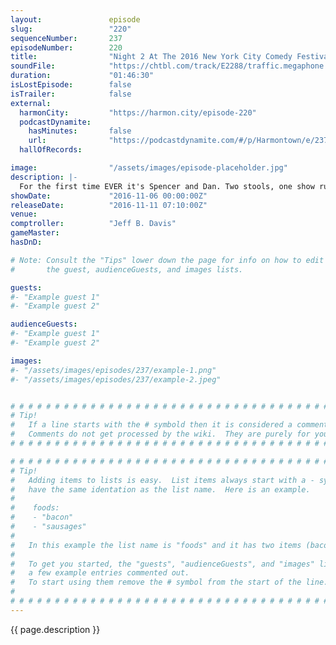 ```yaml
---
layout:               episode
slug:                 "220"
sequenceNumber:       237
episodeNumber:        220
title:                "Night 2 At The 2016 New York City Comedy Festival!"
soundFile:            "https://chtbl.com/track/E2288/traffic.megaphone.fm/STA3937338382.mp3"
duration:             "01:46:30"
isLostEpisode:        false
isTrailer:            false
external:
  harmonCity:         "https://harmon.city/episode-220"
  podcastDynamite:
    hasMinutes:       false
    url:              "https://podcastdynamite.com/#/p/Harmontown/e/237/220"
  hallOfRecords:      

image:                "/assets/images/episode-placeholder.jpg"
description: |-
  For the first time EVER it's Spencer and Dan. Two stools, one show runner, one game master.
showDate:             "2016-11-06 00:00:00Z"
releaseDate:          "2016-11-11 07:10:00Z"
venue:                
comptroller:          "Jeff B. Davis"
gameMaster:           
hasDnD:               

# Note: Consult the "Tips" lower down the page for info on how to edit
#       the guest, audienceGuests, and images lists.

guests:
#- "Example guest 1"
#- "Example guest 2"

audienceGuests:
#- "Example guest 1"
#- "Example guest 2"

images:
#- "/assets/images/episodes/237/example-1.png"
#- "/assets/images/episodes/237/example-2.jpeg"


# # # # # # # # # # # # # # # # # # # # # # # # # # # # # # # # # # # # # # # # # # # # #
# Tip!
#   If a line starts with the # symbold then it is considered a comment.
#   Comments do not get processed by the wiki.  They are purely for your information.
# # # # # # # # # # # # # # # # # # # # # # # # # # # # # # # # # # # # # # # # # # # # #

# # # # # # # # # # # # # # # # # # # # # # # # # # # # # # # # # # # # # # # # # # # # #
# Tip!
#   Adding items to lists is easy.  List items always start with a - symbol and have
#   have the same identation as the list name.  Here is an example.
#
#    foods:
#    - "bacon"
#    - "sausages"
#
#   In this example the list name is "foods" and it has two items (bacon, and sausages).
#
#   To get you started, the "guests", "audienceGuests", and "images" lists below have
#   a few example entries commented out.
#   To start using them remove the # symbol from the start of the line.
#
# # # # # # # # # # # # # # # # # # # # # # # # # # # # # # # # # # # # # # # # # # # # #
---
```


<!-- The episode description will be rendered here -->
{{ page.description }}

<!-- Add your content BELOW here -->
<!-- vvvvvvvvvvvvvvvvvvvvvvvvvvv -->




<!-- ^^^^^^^^^^^^^^^^^^^^^^^^^^^ -->
<!-- Add your content ABOVE here -->

<!-- The episode gallery will be rendered here -->